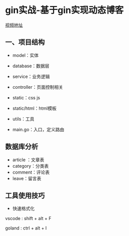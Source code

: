 # gin实战-基于gin实现动态博客

[视频地址](https://www.bilibili.com/video/av73698322?t=2400&p=5)

## 一、项目结构 

+ model：实体 

+ database：数据层 

+ service：业务逻辑 

+ controller：页面控制相关 

+ static：css js 
+ static/html：html模板

+ utils：工具 

+ main.go：入口，定义路由

## 数据库分析

+ article ：文章表
+ category：分类表
+ comment：评论表
+ leave：留言表

## 工具使用技巧
+ 快速格式化

vscode : shift + alt + F

goland : ctrl + alt + l